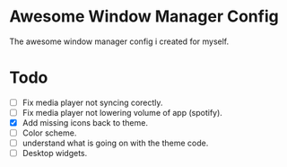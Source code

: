 # Awesome Window Manager Config
The awesome window manager config i created for myself.

# Todo
- [ ] Fix media player not syncing corectly.
- [ ] Fix media player not lowering volume of app (spotify).
- [x] Add missing icons back to theme.
- [ ] Color scheme.
- [ ] understand what is going on with the theme code.
- [ ] Desktop widgets.
